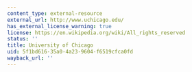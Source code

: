 ```yaml
---
content_type: external-resource
external_url: http://www.uchicago.edu/
has_external_license_warning: true
license: https://en.wikipedia.org/wiki/All_rights_reserved
status: ''
title: University of Chicago
uid: 5f1bd616-35a0-4a23-9604-f6519cfca0fd
wayback_url: ''
---
```

